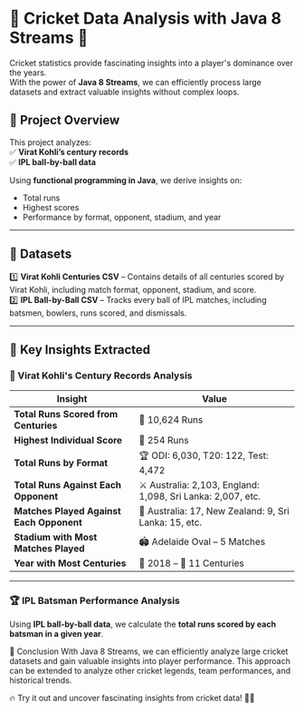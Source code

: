 # 🏏 Cricket Data Analysis with Java 8 Streams 🚀  

Cricket statistics provide fascinating insights into a player's dominance over the years.  
With the power of **Java 8 Streams**, we can efficiently process large datasets and extract valuable insights without complex loops.  

## 📌 Project Overview  
This project analyzes:  
✅ **Virat Kohli’s century records**  
✅ **IPL ball-by-ball data**  

Using **functional programming in Java**, we derive insights on:  
- Total runs  
- Highest scores  
- Performance by format, opponent, stadium, and year  

---

## 📂 Datasets  
1️⃣ **Virat Kohli Centuries CSV** – Contains details of all centuries scored by Virat Kohli, including match format, opponent, stadium, and score.  
2️⃣ **IPL Ball-by-Ball CSV** – Tracks every ball of IPL matches, including batsmen, bowlers, runs scored, and dismissals.  

---

## 🚀 Key Insights Extracted  

### 🏏 Virat Kohli's Century Records Analysis  

| Insight | Value |
|---------|-------|
| **Total Runs Scored from Centuries** | 🎯 10,624 Runs |
| **Highest Individual Score** | 🎯 254 Runs |
| **Total Runs by Format** | 🏆 ODI: 6,030, T20: 122, Test: 4,472 |
| **Total Runs Against Each Opponent** | ⚔️ Australia: 2,103, England: 1,098, Sri Lanka: 2,007, etc. |
| **Matches Played Against Each Opponent** | 🎯 Australia: 17, New Zealand: 9, Sri Lanka: 15, etc. |
| **Stadium with Most Matches Played** | 🏟️ Adelaide Oval – 5 Matches |
| **Year with Most Centuries** | 📅 2018 – 💯 11 Centuries |

---

### 🏆 IPL Batsman Performance Analysis  
Using **IPL ball-by-ball data**, we calculate the **total runs scored by each batsman in a given year**.  

🎯 Conclusion
With Java 8 Streams, we can efficiently analyze large cricket datasets and gain valuable insights into player performance. This approach can be extended to analyze other cricket legends, team performances, and historical trends.

🔥 Try it out and uncover fascinating insights from cricket data! 🚀🏏
